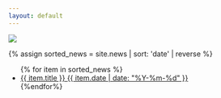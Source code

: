 ```yaml
---
layout: default
---
```

<picture class="pixels full">
    <source srcset="../assets/cairo-news-dark.png" media="(prefers-color-scheme: dark)">
    <img src="../assets/cairo-news.png">
</picture>

{% assign sorted_news = site.news | sort: 'date' | reverse %}
<ul class="news">
{% for item in sorted_news %}
  <li><a href="{{ item.url | prepend: site.baseurl }}"><span class="title">{{ item.title }}</span>
    <span class="date">{{ item.date | date: "%Y-%m-%d" }}</span></a>
  </li>
{%endfor%}
</ul>
